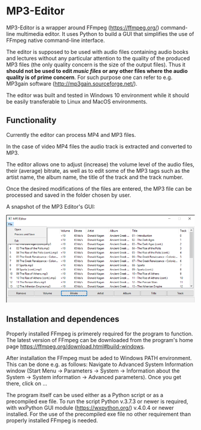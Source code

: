 # MP3-Editor
MP3-Editor is a wrapper around FFmpeg (https://ffmpeg.org/) command-line multimedia editor. It uses Python to build a GUI that simplifies the use of FFmpeg native command-line interface.

The editor is supposed to be used with audio files containing audio books and lectures without any particular attention to the quality of the produced MP3 files (the only quality concern is the size of the output files). Thus it **should not be used to edit _music files_ or any other files where the audio quality is of prime concern**. For such purpose one can refer to e.g. MP3gain software (http://mp3gain.sourceforge.net/).

The editor was built and tested in Windows 10 environment while it should be easily transferable to Linux and MacOS environments.

## Functionality
Currently the editor can process MP4 and MP3 files.

In the case of video MP4 files the audio track is extracted and converted to MP3.

The editor allows one to adjust (increase) the volume level of the audio files, their (average) bitrate, as well as to edit some of the MP3 tags such as the artist name, the album name, the title of the track and the track number.

Once the desired modifications of the files are entered, the MP3 file can be processed and saved in the folder chosen by user.

A snapshot of the MP3 Editor's GUI:

![GUI example](MP3-Editor-GUI-example.png)

## Installation and dependences
Properly installed FFmpeg is primerely required for the program to function. The latest version of FFmpeg can be downloaded from the program's home page https://ffmpeg.org/download.html#build-windows.

After installation the FFmpeg must be aded to Windows PATH environment. This can be done e.g. as follows:
Navigate to Advanced System Information window (Start Menu -> Parameters -> System -> Information about the System -> System information -> Advanced parameters). Once you get there, click on ...

The program itself can be used either as a Python script or as a precompiled exe file. To run the script Python v.3.7.3 or newer is required, with wxPython GUI module (https://wxpython.org/) v.4.0.4 or newer installed. For the use of the precompiled exe file no other requirement than properly installed FFmpeg is needed.
